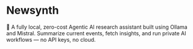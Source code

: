 # Newsynth
🧠 A fully local, zero-cost Agentic AI research assistant built using Ollama and Mistral. Summarize current events, fetch insights, and run private AI workflows — no API keys, no cloud.
